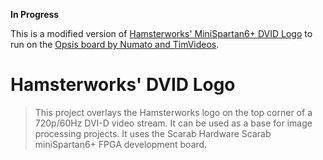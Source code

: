 
**In Progress**

This is a modified version of
[Hamsterworks' MiniSpartan6+ DVID Logo](http://hamsterworks.co.nz/mediawiki/index.php/MiniSpartan6%2B_DVID_Logo)
to run on the 
[Opsis board by Numato and TimVideos](http://hdmi2usb.tv/opsis).

Hamsterworks' DVID Logo
=======================

> This project overlays the Hamsterworks logo on the top corner of a 720p/60Hz
> DVI-D video stream. It can be used as a base for image processing projects.
> It uses the Scarab Hardware Scarab miniSpartan6+ FPGA development board.

